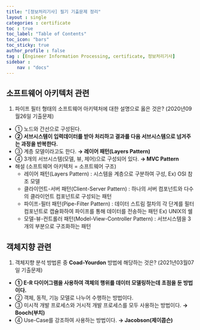 ```yaml
---
title: "[정보처리기사] 필기 기출문제 정리"
layout : single
categories : certificate
toc : true
toc_label: "Table of Contents"
toc_icon: "bars"
toc_sticky: true
author_profile : false
tag : [Engineer Information Processing, certificate, 정보처리기사]
sidebar :
    nav : "docs"
---
```


## 소프트웨어 아키텍처 관련
1. 파이프 필터 형태의 소프트웨어 아키텍처에 대한 설명으로 옳은 것은? (2020년09월26일 기출문제)
- ① 노드와 간선으로 구성된다.
- **② 서브시스템이 입력데이터를 받아 처리하고 결과를 다음 서브시스템으로 넘겨주는 과정을 반복한다.**
- ③ 계층 모델이라고도 한다. **→ 레이어 패턴(Layers Pattern)**
- ④ 3개의 서브시스템(모델, 뷰, 제어)으로 구성되어 있다. **→ MVC Pattern**
- 해설 (소프트웨어 아키텍처 = 소프트웨어 구조)
  - 레이어 패턴(Layers Pattern) : 시스템을 계층으로 구분하여 구성, Ex) OSI 참조 모델
  - 클라이언트-서버 패턴(Client-Server Pattern) : 하나의 서버 컴포넌트와 다수의 클라이언트 컴포넌트로 구성되는 패턴
  - 파이프-필터 패턴(Pipe-Filter Pattern) : 데이터 스트림 절차의 각 단계를 필터 컴포넌트로 캡슐화하여 파이프를 통해 데이터를 전송하는 패턴 Ex) UNIX의 쉘
  - 모델-뷰-컨트롤러 패턴(Model-View-Controller Pattern) : 서브시스템을 3개의 부분으로 구조화하는 패턴


## 객체지향 관련
1. 객체지향 분석 방법론 중 **Coad-Yourdon** 방법에 해당하는 것은? (2021년03월07일 기출문제)
- **① E-R 다이어그램을 사용하여 객체의 행위를 데이터 모델링하는데 초점을 둔 방법이다.**
- ② 객체, 동적, 기능 모델로 나누어 수행하는 방법이다.
- ③ 미시적 개발 프로세스와 거시적 개발 프로세스를 모두 사용하는 방법이다. **→ Booch(부치)**
- ④ Use-Case를 강조하여 사용하는 방법이다. **→ Jacobson(제이콥슨)**